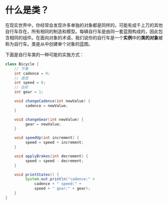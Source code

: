 # 什么是类？

在现实世界中，你经常会发现许多单独的对象都是同样的。可能有成千上万的其他自行车存在，所有相同的制造和模型。每辆自行车是由同一套蓝图构成的，因此包含相同的组件。在面向对象的术语，我们说你的自行车是一个**实例**中的**类的对象**被称为自行车。类是从中创建单个对象的蓝图。

下面是自行车类的一种可能的实施方式：
```java
class Bicycle {
    // 节奏
    int cadence = 0;
    // 速度
    int speed = 0;
    // 齿轮
    int gear = 1;

    void changeCadence(int newValue) {
         cadence = newValue;
    }

    void changeGear(int newValue) {
         gear = newValue;
    }

    void speedUp(int increment) {
         speed = speed + increment;   
    }

    void applyBrakes(int decrement) {
         speed = speed - decrement;
    }

    void printStates() {
         System.out.println("cadence:" +
             cadence + " speed:" + 
             speed + " gear:" + gear);
    }
}
```